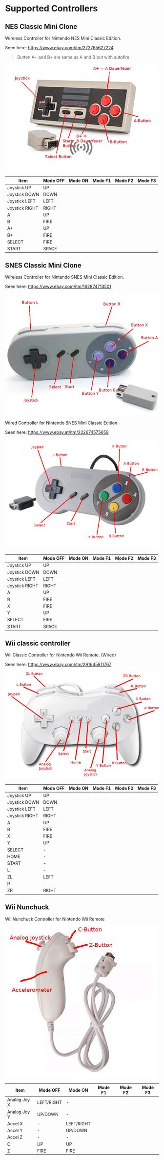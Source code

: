# Supported Controllers

## NES Classic Mini Clone
Wireless Controller for Nintendo NES Mini Classic Edition.

Seen here: https://www.ebay.com/itm/272765627224
> Button A+ and B+ are same as A and B but with autofire

![NES Classic Mini Clone](nes_classic_mini_clone.jpg)

| Item          |Mode OFF  |Mode ON   |Mode F1   |Mode F2   |Mode F3   |
| --------------|----------|----------|----------|----------|----------|
| Joystick UP   |UP        |          |          |          |          |
| Joystick DOWN |DOWN      |          |          |          |          |
| Joystick LEFT |LEFT      |          |          |          |          |
| Joystick RIGHT|RIGHT     |          |          |          |          |
| A             |UP        |          |          |          |          |
| B             |FIRE      |          |          |          |          |
| A+            |UP        |          |          |          |          |
| B+            |FIRE      |          |          |          |          |
| SELECT        |FIRE      |          |          |          |          |
| START         |SPACE     |          |          |          |          |



## SNES Classic Mini Clone
Wireless Controller for Nintendo SNES Mini Classic Edition.

Seen here: https://www.ebay.com/itm/162874713501

![SNES Classic Mini Clone](snes_classic_mini_clone.jpg)

Wired Controller for Nintendo SNES Mini Classic Edition.

Seen here: https://www.ebay.at/itm/222674575659

![SNES Classic Mini Clone](snes_classic_mini_clone_wired.jpg)

| Item          |Mode OFF  |Mode ON   |Mode F1   |Mode F2   |Mode F3   |
| --------------|----------|----------|----------|----------|----------|
| Joystick UP   |UP        |          |          |          |          |
| Joystick DOWN |DOWN      |          |          |          |          |
| Joystick LEFT |LEFT      |          |          |          |          |
| Joystick RIGHT|RIGHT     |          |          |          |          |
| A             |UP        |          |          |          |          |
| B             |FIRE      |          |          |          |          |
| X             |FIRE      |          |          |          |          |
| Y             |UP        |          |          |          |          |
| SELECT        |FIRE      |          |          |          |          |
| START         |SPACE     |          |          |          |          |

## Wii classic controller
Wii Classic Controller for Nintendo Wii Remote. (Wired)

Seen here: https://www.ebay.com/itm/291645811767

![Wii Classic](wii_classic.jpg)

| Item          |Mode OFF  |Mode ON   |Mode F1   |Mode F2   |Mode F3   |
| --------------|----------|----------|----------|----------|----------|
| Joystick UP   |UP        |          |          |          |          |
| Joystick DOWN |DOWN      |          |          |          |          |
| Joystick LEFT |LEFT      |          |          |          |          |
| Joystick RIGHT|RIGHT     |          |          |          |          |
| A             |UP        |          |          |          |          |
| B             |FIRE      |          |          |          |          |
| X             |FIRE      |          |          |          |          |
| Y             |UP        |          |          |          |          |
| SELECT        |-         |          |          |          |          |
| HOME          |-         |          |          |          |          |
| START         |-         |          |          |          |          |
| L             |-         |          |          |          |          |
| ZL            |LEFT      |          |          |          |          |
| R             |-         |          |          |          |          |
| ZR            |RIGHT     |          |          |          |          |

## Wii Nunchuck
Wii Nunchuck Controller for Nintendo Wii Remote

![Wii Nunchuk](wii_nunchuk.jpg)

| Item          |Mode OFF  |Mode ON   |Mode F1   |Mode F2   |Mode F3   |
| --------------|----------|----------|----------|----------|----------|
| Analog Joy X  |LEFT/RIGHT|-         |          |          |          |
| Analog Joy Y  |UP/DOWN   |-         |          |          |          |
| Accel X       |-         |LEFT/RIGHT|          |          |          |
| Accel Y       |-         |UP/DOWN   |          |          |          |
| Accel Z       |-         |-         |          |          |          |
| C             |UP        |UP        |          |          |          |
| Z             |FIRE      |FIRE      |          |          |          |
